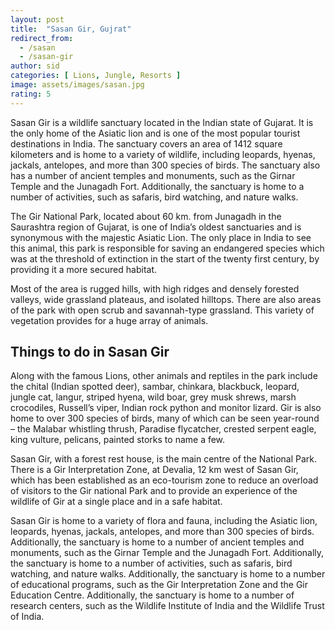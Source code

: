 ```yaml
---
layout: post
title:  "Sasan Gir, Gujrat"
redirect_from:
  - /sasan
  - /sasan-gir
author: sid
categories: [ Lions, Jungle, Resorts ]
image: assets/images/sasan.jpg
rating: 5
---
```

Sasan Gir is a wildlife sanctuary located in the Indian state of Gujarat. It is the only home of the Asiatic lion and is one of the most popular tourist destinations in India. The sanctuary covers an area of 1412 square kilometers and is home to a variety of wildlife, including leopards, hyenas, jackals, antelopes, and more than 300 species of birds. The sanctuary also has a number of ancient temples and monuments, such as the Girnar Temple and the Junagadh Fort. Additionally, the sanctuary is home to a number of activities, such as safaris, bird watching, and nature walks.

The Gir National Park, located about 60 km. from Junagadh in the Saurashtra region of Gujarat, is one of India’s oldest sanctuaries and is synonymous with the majestic Asiatic Lion. The only place in India to see this animal, this park is responsible for saving an endangered species which was at the threshold of extinction in the start of the twenty first century, by providing it a more secured habitat. 

Most of the area is rugged hills, with high ridges and densely forested valleys, wide grassland plateaus, and isolated hilltops. There are also areas of the park with open scrub and savannah-type grassland. This variety of vegetation provides for a huge array of animals. 

<h2>Things to do in Sasan Gir</h2>

Along with the famous Lions, other animals and reptiles in the park include the chital (Indian spotted deer), sambar, chinkara, blackbuck, leopard, jungle cat, langur, striped hyena, wild boar, grey musk shrews, marsh crocodiles, Russell’s viper, Indian rock python and monitor lizard.  Gir is also home to over 300 species of birds, many of which can be seen year-round – the Malabar whistling thrush, Paradise flycatcher, crested serpent eagle, king vulture, pelicans, painted storks to name a few.

Sasan Gir, with a forest rest house, is the main centre of the National Park. There is a Gir Interpretation Zone, at Devalia, 12 km west of Sasan Gir, which has been established as an eco-tourism zone to reduce an overload of visitors to the Gir national Park and to provide an experience of the wildlife of Gir at a single place and in a safe habitat.

Sasan Gir is home to a variety of flora and fauna, including the Asiatic lion, leopards, hyenas, jackals, antelopes, and more than 300 species of birds. Additionally, the sanctuary is home to a number of ancient temples and monuments, such as the Girnar Temple and the Junagadh Fort. Additionally, the sanctuary is home to a number of activities, such as safaris, bird watching, and nature walks. Additionally, the sanctuary is home to a number of educational programs, such as the Gir Interpretation Zone and the Gir Education Centre. Additionally, the sanctuary is home to a number of research centers, such as the Wildlife Institute of India and the Wildlife Trust of India.


<div class="pa-carousel-widget" style="width:100%; height:480px; display:none;"
  data-link="https://www.tripadvisor.in/Attractions-g4468377-Activities-Sasan_Gir_Gir_National_Park_Gir_Somnath_District_Gujarat.html"
  data-title="Sasan Gir, Gujrat"
  data-description="Lions and Jungle resorts in Sasan Gir"
  data-delay="3">
  <object data="https://lh3.googleusercontent.com/CXoKj8hxQcWdNZ1IN3857csjmWm87wU35OsgP5ps2EDGYDNDqq2OWPF-q3l8wZ2QBSj_hxEnjUdMKxU7LZ3Bga12ZIC2reZ6T9_9TlbNjEhAC1li-owJcb58J4QxSUmSeoUYDHP7az8=w1920-h1080"></object>
  <object data="https://lh3.googleusercontent.com/h_AQZ2mVKy6Ngx8vlJtMu_Q0d9COhvKJv92zBwGlBRlm68VQzue0-p4RyNSXC0slJ0BqMa7aNollojGkqkjM88-DFOj4dWvjM4nqxVE8WVRbMGVptaPX1ft-UcV_pYqyOqc-6Ihpg2M=w1920-h1080"></object>
  <object data="https://lh3.googleusercontent.com/67NdnZFxqgGP4bUlw4SwwVI8l7QGilC8AYM2g_5OHIITZPUiJWKV0Hqo6Be9-iQF4M0cs35Sn4EBDe3eBn_v99ZuY_P6Q0EWdNOgY3oMATxE0AdD_cqmass42bv2fsXmR5WutTlxgmM=w1920-h1080"></object>
  <object data="https://lh3.googleusercontent.com/OwdLqCJRH1pimS_I68Vfb3uyLf4qt3XMGtL8uUGJZNP-zt6Bg88NtIMzA1RyRboDsUjqXI5Ax3XpJTz8kytihxO5Eukjdn2yltruP_K1ncyGySo4eXj9ADsYKnhI3lczJWcTdLHZFRg=w1920-h1080"></object>
  <object data="https://lh3.googleusercontent.com/zTN8JL5VPNecuqsH3hR8yfkV8uzmWsziQSaNQKyHhMao2e7Bgsvots8s9f7a2c2Fk1Z05udctB9jShN70nK7NYSzQGwqWaJn7aH3Bmn8hToFNOT3LiStBKebVwW-r7Jjil8Y1ebhKs0=w1920-h1080"></object>
  <object data="https://lh3.googleusercontent.com/tK-7ph0yAjriIULDSEf58Ia6dojgd44SpkuUnxiQst8kCubLOQobV6Fw8mOzzjwdzPj8KinA0cXCGDWVQ2UDST4NgXF0jea7aBRFAaEU3mVJ1ULSyCUudXbKNDIgw7-iWxTbE5dznY4=w1920-h1080"></object>
  <object data="https://lh3.googleusercontent.com/3LUnDSQALjbh9WRy6bJItKWLHjnQsWD_5XZRfB15v4tQZh0B2xmxX20JYjL8qvrrnI75mvCa4zRkTUQhYcWveSdSLSJKxDlZsDw6AhdmjBJmVI2-u7GBTgfsYo_HFZMnZoKjwO18760=w1920-h1080"></object>
  <object data="https://lh3.googleusercontent.com/9VbuCYs-4iYEFoeLmoETEE7uB-j_LWXAqIwB_EGxBCGDrGjPq3jvji9Bhw8j0NcyKjP6ojojRYeQXYYZdUpvgq3WFmrs7OrescvgQ3AGLeJNw5WHmccb4aG9L1R_hKQdsGm4EzKSkYY=w1920-h1080"></object>
  <object data="https://lh3.googleusercontent.com/uCDme9AHHnzOQo28PwoyGasovskrsw93p-nEzI4Q-pdJtmeQBnM0Tw52aVpG7S0JQsGQjt-ybX9fKXPWrLNY6Z-BUKUVxnesWTbNZl-zS156hbiSkWO3SW8bqrL5sXdD3qrSjaUapRo=w1920-h1080"></object>
  <object data="https://lh3.googleusercontent.com/d5NvDsbsVzomMuI2h2C3zUcTPHTIjtPZ_hdyZgoj0qrYgp-0ige5PBb1n2cI9OGIIGqiwuVxEahgXzTTjp1ve1r71xlqqMmOnHP8dBA3GQeRTXpoKkWbhnFXd4DnqNzdEIhyE8Uul9M=w1920-h1080"></object>
</div>